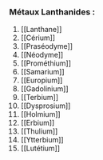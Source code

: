 ### Métaux Lanthanides :

1. [[Lanthane]]
2. [[Cérium]]
3. [[Praséodyme]]
4. [[Néodyme]]
5. [[Prométhium]]
6. [[Samarium]]
7. [[Europium]]
8. [[Gadolinium]]
9. [[Terbium]]
10. [[Dysprosium]]
11. [[Holmium]]
12. [[Erbium]]
13. [[Thulium]]
14. [[Ytterbium]]
15. [[Lutétium]]